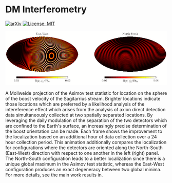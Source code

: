 # DM Interferometry

[![arXiv](https://img.shields.io/badge/arXiv-2009.XXXXX%20-green.svg)](https://arxiv.org/abs/2009.XXXXX)
[![License: MIT](https://img.shields.io/badge/License-MIT-yellow.svg)](https://opensource.org/licenses/MIT)

![Example](https://github.com/joshwfoster/DM_Interferometry/blob/master/Localization_Animation.gif "Daily Axion Localization")


A Mollweide projection of the Asimov test statistic for location on the sphere of the boost velocity of the Sagitarrius stream. Brighter locations indicate those locations which are preferred by a likelihood analysis of the intereference effect which arises from the analysis of axion direct detection data simultaneously collected at two spatially separated locations. By leveraging the daily modulation of the separation of the two detectors which are confined to the Earth's surface, an increasingly precise determination of the boost orientation can be made. Each frame shows the improvement to the localization based on an additional hour of data collection over a 24 hour collection period. This animation additionally compares the localization for configurations where the detectors are oriented along the North-South (East-West) direction with respect to one another in the left (right) panel. The North-South configuration leads to a better localization since there is a unique global maximum in the Asimov test statistic, whereas the East-West configuration produces an exact degeneracy between two global minima. For more details, see the main work results in. 
